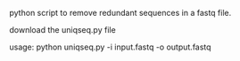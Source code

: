 python script to remove redundant sequences in a fastq file.

download the uniqseq.py file


usage: python uniqseq.py -i input.fastq -o output.fastq

